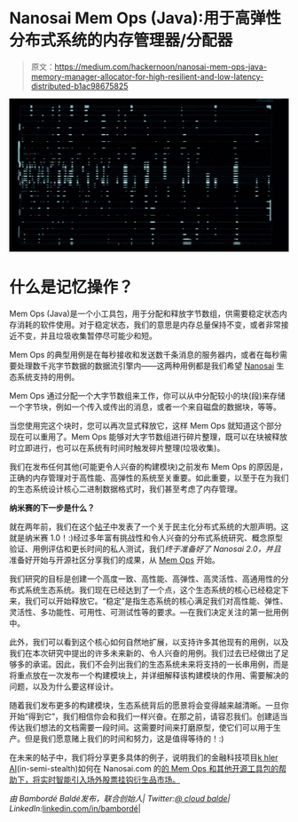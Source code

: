 # Nanosai Mem Ops (Java):用于高弹性分布式系统的内存管理器/分配器

> 原文：<https://medium.com/hackernoon/nanosai-mem-ops-java-memory-manager-allocator-for-high-resilient-and-low-latency-distributed-b1ac98675825>

![](img/d3e85e2a1847b99601c82fb59e5b11d6.png)

# 什么是记忆操作？

Mem Ops (Java)是一个小工具包，用于分配和释放字节数组，供需要稳定状态内存消耗的软件使用。对于稳定状态，我们的意思是内存总量保持不变，或者非常接近不变，并且垃圾收集暂停尽可能少和短。

Mem Ops 的典型用例是在每秒接收和发送数千条消息的服务器内，或者在每秒需要处理数千兆字节数据的数据流引擎内——这两种用例都是我们希望 [Nanosai](https://nanosai.com/) 生态系统支持的用例。

Mem Ops 通过分配一个大字节数组来工作，你可以从中分配较小的块(段)来存储一个字节块，例如一个传入或传出的消息，或者一个来自磁盘的数据块，等等。

当您使用完这个块时，您可以再次显式释放它，这样 Mem Ops 就知道这个部分现在可以重用了。Mem Ops 能够对大字节数组进行碎片整理，既可以在块被释放时立即进行，也可以在系统有时间时触发碎片整理(垃圾收集)。

我们在发布任何其他(可能更令人兴奋的构建模块)之前发布 Mem Ops 的原因是，正确的内存管理对于高性能、高弹性的系统至关重要。如此重要，以至于在为我们的生态系统设计核心二进制数据格式时，我们甚至考虑了内存管理。

**纳米赛的下一步是什么？**

就在两年前，我们在这个[帖子](https://hackernoon.com/our-ambitious-quest-to-democratize-distributed-systems-act-1-protocols-b6bec5297213)中发表了一个关于民主化分布式系统的大胆声明。这就是纳米赛 1.0！:)经过多年富有挑战性和令人兴奋的分布式系统研究、概念原型验证、用例评估和更长时间的私人测试，我们*终于准备好了 Nanosai 2.0，并且*准备好开始与开源社区分享我们的成果，从 [Mem Ops](https://github.com/nanosai/mem-ops-java) 开始。

我们研究的目标是创建一个高度一致、高性能、高弹性、高灵活性、高通用性的分布式系统生态系统。我们现在已经达到了一个点，这个生态系统的核心已经稳定下来，我们可以开始释放它。“稳定”是指生态系统的核心满足我们对高性能、弹性、灵活性、多功能性、可用性、可测试性等的要求。—在我们决定关注的第一批用例中。

此外，我们可以看到这个核心如何自然地扩展，以支持许多其他现有的用例，以及我们在本次研究中提出的许多未来新的、令人兴奋的用例。我们过去已经做出了足够多的承诺。因此，我们不会列出我们的生态系统未来将支持的一长串用例，而是将重点放在一次发布一个构建模块上，并详细解释该构建模块的作用、需要解决的问题，以及为什么要这样设计。

随着我们发布更多的构建模块，生态系统背后的愿景将会变得越来越清晰。一旦你开始“得到它”，我们相信你会和我们一样兴奋。在那之前，请容忍我们。创建适当传达我们想法的文档需要一段时间。这需要时间来打磨原型，使它们可以用于生产。但是我们愿意赌上我们的时间和努力，这是值得等待的！:)

在未来的帖子中，我们将分享更多具体的例子，说明我们的金融科技项目[k hler AI](https://kahler.ai/)(in-semi-stealth)如何在 Nanosai.com 的[的 Mem Ops 和其他开源工具包的帮助下，将实时智能引入场外股票挂钩衍生品市场。](https://nanosai.com/)

*由 Bambordé Baldé发布，联合创始人| Twitter:*[*@ cloud balde*](https://twitter.com/cloudbalde)*| LinkedIn:*[linkedin.com/in/bambordé](https://www.linkedin.com/in/bambord%C3%A9)|